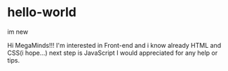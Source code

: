 # hello-world
im new

Hi MegaMinds!!!
I'm interested in Front-end and i know already HTML and CSS(i hope...) next step is JavaScript
I would appreciated for any help or tips. 
